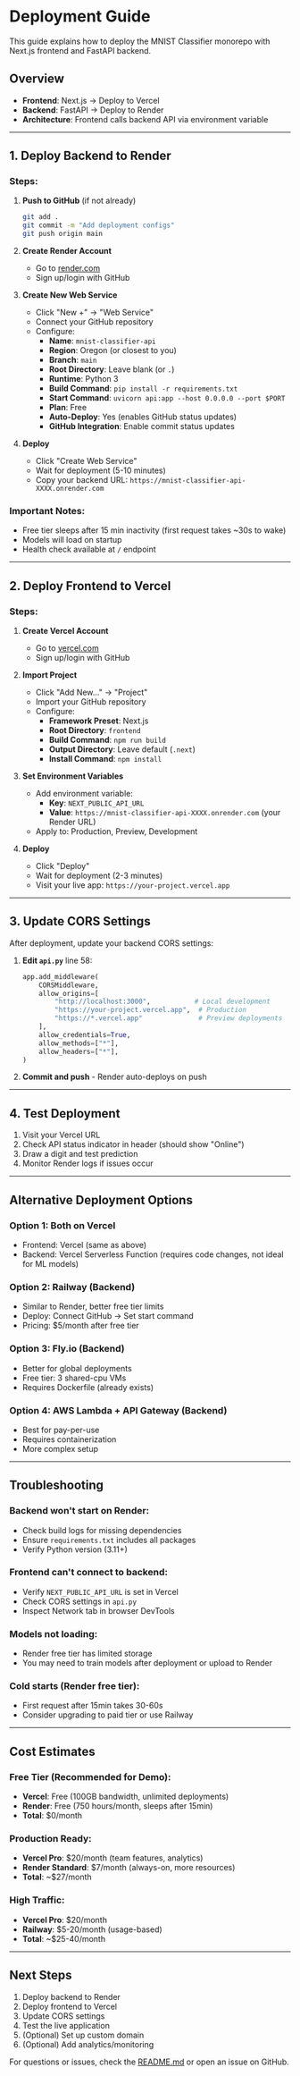 # Deployment Guide

This guide explains how to deploy the MNIST Classifier monorepo with Next.js frontend and FastAPI backend.

## Overview

- **Frontend**: Next.js → Deploy to Vercel
- **Backend**: FastAPI → Deploy to Render
- **Architecture**: Frontend calls backend API via environment variable

---

## 1. Deploy Backend to Render

### Steps:

1. **Push to GitHub** (if not already)
   ```bash
   git add .
   git commit -m "Add deployment configs"
   git push origin main
   ```

2. **Create Render Account**
   - Go to [render.com](https://render.com)
   - Sign up/login with GitHub

3. **Create New Web Service**
   - Click "New +" → "Web Service"
   - Connect your GitHub repository
   - Configure:
     - **Name**: `mnist-classifier-api`
     - **Region**: Oregon (or closest to you)
     - **Branch**: `main`
     - **Root Directory**: Leave blank (or `.`)
     - **Runtime**: Python 3
     - **Build Command**: `pip install -r requirements.txt`
     - **Start Command**: `uvicorn api:app --host 0.0.0.0 --port $PORT`
     - **Plan**: Free
     - **Auto-Deploy**: Yes (enables GitHub status updates)
     - **GitHub Integration**: Enable commit status updates

4. **Deploy**
   - Click "Create Web Service"
   - Wait for deployment (5-10 minutes)
   - Copy your backend URL: `https://mnist-classifier-api-XXXX.onrender.com`

### Important Notes:
- Free tier sleeps after 15 min inactivity (first request takes ~30s to wake)
- Models will load on startup
- Health check available at `/` endpoint

---

## 2. Deploy Frontend to Vercel

### Steps:

1. **Create Vercel Account**
   - Go to [vercel.com](https://vercel.com)
   - Sign up/login with GitHub

2. **Import Project**
   - Click "Add New..." → "Project"
   - Import your GitHub repository
   - Configure:
     - **Framework Preset**: Next.js
     - **Root Directory**: `frontend`
     - **Build Command**: `npm run build`
     - **Output Directory**: Leave default (`.next`)
     - **Install Command**: `npm install`

3. **Set Environment Variables**
   - Add environment variable:
     - **Key**: `NEXT_PUBLIC_API_URL`
     - **Value**: `https://mnist-classifier-api-XXXX.onrender.com` (your Render URL)
   - Apply to: Production, Preview, Development

4. **Deploy**
   - Click "Deploy"
   - Wait for deployment (2-3 minutes)
   - Visit your live app: `https://your-project.vercel.app`

---

## 3. Update CORS Settings

After deployment, update your backend CORS settings:

1. **Edit `api.py`** line 58:
   ```python
   app.add_middleware(
       CORSMiddleware,
       allow_origins=[
           "http://localhost:3000",           # Local development
           "https://your-project.vercel.app",  # Production
           "https://*.vercel.app"              # Preview deployments
       ],
       allow_credentials=True,
       allow_methods=["*"],
       allow_headers=["*"],
   )
   ```

2. **Commit and push** - Render auto-deploys on push

---

## 4. Test Deployment

1. Visit your Vercel URL
2. Check API status indicator in header (should show "Online")
3. Draw a digit and test prediction
4. Monitor Render logs if issues occur

---

## Alternative Deployment Options

### Option 1: Both on Vercel
- Frontend: Vercel (same as above)
- Backend: Vercel Serverless Function (requires code changes, not ideal for ML models)

### Option 2: Railway (Backend)
- Similar to Render, better free tier limits
- Deploy: Connect GitHub → Set start command
- Pricing: $5/month after free tier

### Option 3: Fly.io (Backend)
- Better for global deployments
- Free tier: 3 shared-cpu VMs
- Requires Dockerfile (already exists)

### Option 4: AWS Lambda + API Gateway (Backend)
- Best for pay-per-use
- Requires containerization
- More complex setup

---

## Troubleshooting

### Backend won't start on Render:
- Check build logs for missing dependencies
- Ensure `requirements.txt` includes all packages
- Verify Python version (3.11+)

### Frontend can't connect to backend:
- Verify `NEXT_PUBLIC_API_URL` is set in Vercel
- Check CORS settings in `api.py`
- Inspect Network tab in browser DevTools

### Models not loading:
- Render free tier has limited storage
- You may need to train models after deployment or upload to Render

### Cold starts (Render free tier):
- First request after 15min takes 30-60s
- Consider upgrading to paid tier or use Railway

---

## Cost Estimates

### Free Tier (Recommended for Demo):
- **Vercel**: Free (100GB bandwidth, unlimited deployments)
- **Render**: Free (750 hours/month, sleeps after 15min)
- **Total**: $0/month

### Production Ready:
- **Vercel Pro**: $20/month (team features, analytics)
- **Render Standard**: $7/month (always-on, more resources)
- **Total**: ~$27/month

### High Traffic:
- **Vercel Pro**: $20/month
- **Railway**: $5-20/month (usage-based)
- **Total**: ~$25-40/month

---

## Next Steps

1. Deploy backend to Render
2. Deploy frontend to Vercel
3. Update CORS settings
4. Test the live application
5. (Optional) Set up custom domain
6. (Optional) Add analytics/monitoring

For questions or issues, check the [README.md](README.md) or open an issue on GitHub.

